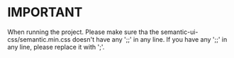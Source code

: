 # IMPORTANT
When running the project. Please make sure tha the semantic-ui-css/semantic.min.css doesn't have any ';;' in any line.
If you have any ';;' in any line, please replace it with ';'.
